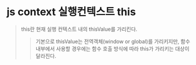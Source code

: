 # js context 실행컨텍스트 this

> this란 현재 실행 컨텍스트 내의 thisValue를 가리킨다.
>
> > 기본으로 thisValue는 전역객체(window or global)를 가리키지만, 함수 내부에서 사용할 경우에는 함수 호출 방식에 따라 this가 가리키는 대상이 달라진다.
